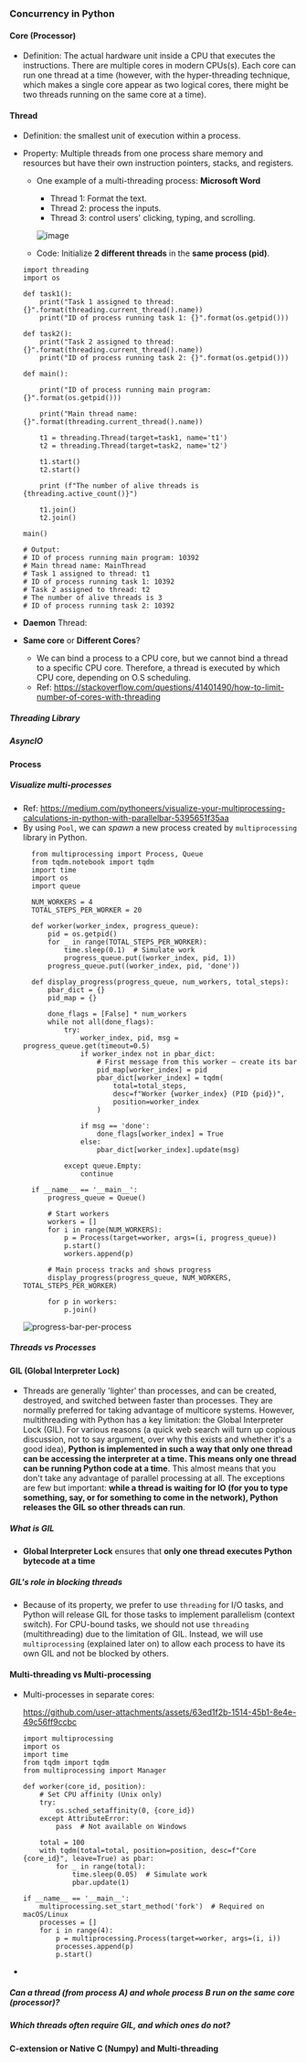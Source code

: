 ### Concurrency in Python

#### Core (Processor)
- Definition: The actual hardware unit inside a CPU that executes the instructions. There are multiple cores in modern CPUs(s).
Each core can run one thread at a time (however, with the hyper-threading technique, which makes a single core appear as two logical cores, there might be two threads running on the same core at a time).

#### Thread
- Definition: the smallest unit of execution within a process. 
- Property: 
    Multiple threads from one process share memory and resources but have their own instruction pointers, stacks, and registers.
    - One example of a multi-threading process: **Microsoft Word**
        - Thread 1: Format the text.
        - Thread 2: process the inputs.
        - Thread 3: control users' clicking, typing, and scrolling.
          
      ![image](https://github.com/user-attachments/assets/f49e769d-d8e6-4287-8fc1-17a44255d165)
    
    - Code: Initialize **2 different threads** in the **same process (pid)**. 
    ```
    import threading
    import os

    def task1():
        print("Task 1 assigned to thread: {}".format(threading.current_thread().name))
        print("ID of process running task 1: {}".format(os.getpid()))

    def task2():
        print("Task 2 assigned to thread: {}".format(threading.current_thread().name))
        print("ID of process running task 2: {}".format(os.getpid()))

    def main():

        print("ID of process running main program: {}".format(os.getpid()))

        print("Main thread name: {}".format(threading.current_thread().name))

        t1 = threading.Thread(target=task1, name='t1')
        t2 = threading.Thread(target=task2, name='t2')

        t1.start()
        t2.start()

        print (f"The number of alive threads is {threading.active_count()}")

        t1.join()
        t2.join()

    main()

    # Output: 
    # ID of process running main program: 10392
    # Main thread name: MainThread
    # Task 1 assigned to thread: t1
    # ID of process running task 1: 10392
    # Task 2 assigned to thread: t2
    # The number of alive threads is 3
    # ID of process running task 2: 10392

    ```

- **Daemon** Thread:
- **Same core** or **Different Cores**?
  - We can bind a process to a CPU core, but we cannot bind a thread to a specific CPU core. Therefore, a thread is executed by which CPU core, depending on O.S scheduling. 
  - Ref: https://stackoverflow.com/questions/41401490/how-to-limit-number-of-cores-with-threading
      
##### Threading Library
##### AsyncIO

#### Process
##### Visualize multi-processes
- Ref: https://medium.com/pythoneers/visualize-your-multiprocessing-calculations-in-python-with-parallelbar-5395651f35aa
- By using `Pool`, we can *spawn* a new process created by `multiprocessing` library in Python.
  ```
    from multiprocessing import Process, Queue
    from tqdm.notebook import tqdm
    import time
    import os
    import queue
    
    NUM_WORKERS = 4
    TOTAL_STEPS_PER_WORKER = 20
    
    def worker(worker_index, progress_queue):
        pid = os.getpid()
        for _ in range(TOTAL_STEPS_PER_WORKER):
            time.sleep(0.1)  # Simulate work
            progress_queue.put((worker_index, pid, 1))
        progress_queue.put((worker_index, pid, 'done'))
    
    def display_progress(progress_queue, num_workers, total_steps):
        pbar_dict = {}
        pid_map = {}
    
        done_flags = [False] * num_workers
        while not all(done_flags):
            try:
                worker_index, pid, msg = progress_queue.get(timeout=0.5)
                if worker_index not in pbar_dict:
                    # First message from this worker — create its bar
                    pid_map[worker_index] = pid
                    pbar_dict[worker_index] = tqdm(
                        total=total_steps,
                        desc=f"Worker {worker_index} (PID {pid})",
                        position=worker_index
                    )
    
                if msg == 'done':
                    done_flags[worker_index] = True
                else:
                    pbar_dict[worker_index].update(msg)
    
            except queue.Empty:
                continue
    
    if __name__ == '__main__':
        progress_queue = Queue()
    
        # Start workers
        workers = []
        for i in range(NUM_WORKERS):
            p = Process(target=worker, args=(i, progress_queue))
            p.start()
            workers.append(p)
    
        # Main process tracks and shows progress
        display_progress(progress_queue, NUM_WORKERS, TOTAL_STEPS_PER_WORKER)
    
        for p in workers:
            p.join()

  ```
  ![progress-bar-per-process](https://github.com/user-attachments/assets/ee50305a-8924-4fac-9206-77c12d9ec58a)


##### Threads vs Processes


#### GIL (Global Interpreter Lock)
- Threads are generally 'lighter' than processes, and can be created, destroyed, and switched between faster than processes. They are normally preferred for taking advantage of multicore systems. However, multithreading with Python has a key limitation: the Global Interpreter Lock (GIL). For various reasons (a quick web search will turn up copious discussion, not to say argument, over why this exists and whether it's a good idea), **Python is implemented in such a way that only one thread can be accessing the interpreter at a time. This means only one thread can be running Python code at a time**. This almost means that you don't take any advantage of parallel processing at all. The exceptions are few but important: **while a thread is waiting for IO (for you to type something, say, or for something to come in the network), Python releases the GIL so other threads can run**.
  
##### What is GIL
- **Global Interpreter Lock** ensures that **only one thread executes Python bytecode at a time**
##### GIL's role in blocking threads
- Because of its property, we prefer to use `threading` for I/O tasks, and Python will release GIL for those tasks to implement parallelism (context switch). For CPU-bound tasks, we should not use `threading` (multithreading) due to the limitation of GIL. Instead, we will use `multiprocessing` (explained later on) to allow each process to have its own GIL and not be blocked by others.

#### Multi-threading vs Multi-processing
- Multi-processes in separate cores: 

  https://github.com/user-attachments/assets/63ed1f2b-1514-45b1-8e4e-49c56ff9ccbc
    
    ```
    import multiprocessing
    import os
    import time
    from tqdm import tqdm
    from multiprocessing import Manager

    def worker(core_id, position):
        # Set CPU affinity (Unix only)
        try:
            os.sched_setaffinity(0, {core_id})
        except AttributeError:
            pass  # Not available on Windows

        total = 100
        with tqdm(total=total, position=position, desc=f"Core {core_id}", leave=True) as pbar:
            for _ in range(total):
                time.sleep(0.05)  # Simulate work
                pbar.update(1)

    if __name__ == '__main__':
        multiprocessing.set_start_method('fork')  # Required on macOS/Linux
        processes = []
        for i in range(4):
            p = multiprocessing.Process(target=worker, args=(i, i))
            processes.append(p)
            p.start()
    ```
- 
##### Can a thread (from process A) and whole process B run on the same core (processor)?
##### Which threads often require GIL, and which ones do not?

#### C-extension or Native C (Numpy) and Multi-threading

